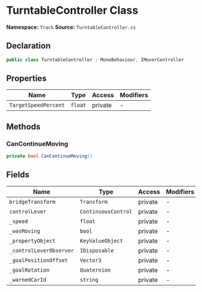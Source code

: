 # TurntableController Class

**Namespace:** `Track`
**Source:** `TurntableController.cs`

## Declaration

```csharp
public class TurntableController : MonoBehaviour, IMoverController
```

## Properties

| Name | Type | Access | Modifiers |
|------|------|--------|-----------|
| `TargetSpeedPercent` | `float` | private | - |

## Methods

### CanContinueMoving

```csharp
private bool CanContinueMoving()
```

## Fields

| Name | Type | Access | Modifiers |
|------|------|--------|-----------|
| `bridgeTransform` | `Transform` | private | - |
| `controlLever` | `ContinuousControl` | private | - |
| `_speed` | `float` | private | - |
| `_wasMoving` | `bool` | private | - |
| `_propertyObject` | `KeyValueObject` | private | - |
| `_controlLeverObserver` | `IDisposable` | private | - |
| `_goalPositionOffset` | `Vector3` | private | - |
| `_goalRotation` | `Quaternion` | private | - |
| `_warnedCarId` | `string` | private | - |

